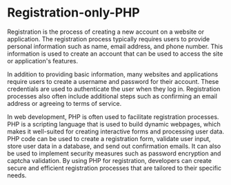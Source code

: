 # Registration-only-PHP

Registration is the process of creating a new account on a website or application. 
The registration process typically requires users to provide personal information such as name, email address, and phone number. 
This information is used to create an account that can be used to access the site or application's features. 

In addition to providing basic information, many websites and applications require users to create a username and password for their account. 
These credentials are used to authenticate the user when they log in. Registration processes also often include additional steps such as confirming an email address or agreeing to terms of service.

In web development, PHP is often used to facilitate registration processes. PHP is a scripting language that is used to build dynamic webpages, which makes it well-suited for creating interactive forms and processing user data. 
PHP code can be used to create a registration form, validate user input, store user data in a database, and send out confirmation emails. It can also be used to implement security measures such as password encryption and captcha validation. 
By using PHP for registration, developers can create secure and efficient registration processes that are tailored to their specific needs.
